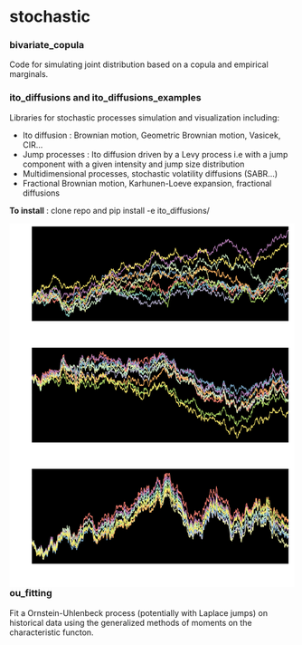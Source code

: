 # stochastic

### bivariate_copula
Code for simulating joint distribution based on a copula and empirical marginals.

### ito_diffusions and ito_diffusions_examples
Libraries for stochastic processes simulation and visualization including:
* Ito diffusion : Brownian motion, Geometric Brownian motion, Vasicek, CIR...
* Jump processes : Ito diffusion driven by a Levy process i.e with a jump component with a given intensity and jump size distribution
* Multidimensional processes, stochastic volatility diffusions (SABR...)
* Fractional Brownian motion, Karhunen-Loeve expansion, fractional diffusions

**To install** : clone repo and pip install -e ito_diffusions/


<img src="./examples/ito_diffusions_examples/brownian_sheaf.png"
     style="float: left; margin-right: 10px;" />


### ou_fitting
Fit a Ornstein-Uhlenbeck process (potentially with Laplace jumps) on historical data using the generalized methods of moments on the characteristic functon.
